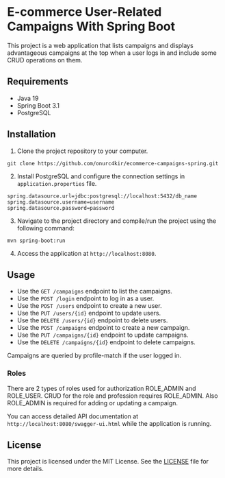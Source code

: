 # E-commerce User-Related Campaigns With Spring Boot

This project is a web application that lists campaigns and displays advantageous campaigns at the top when a user logs in and include some CRUD operations on them.

## Requirements

- Java 19
- Spring Boot 3.1
- PostgreSQL

## Installation

1. Clone the project repository to your computer.

`git clone https://github.com/onurc4kir/ecommerce-campaigns-spring.git`

2. Install PostgreSQL and configure the connection settings in `application.properties` file.

```
spring.datasource.url=jdbc:postgresql://localhost:5432/db_name 
spring.datasource.username=username
spring.datasource.password=password
```

3. Navigate to the project directory and compile/run the project using the following command:

```mvn spring-boot:run```

4. Access the application at `http://localhost:8080`.

## Usage

- Use the `GET /campaigns` endpoint to list the campaigns.
- Use the `POST /login` endpoint to log in as a user.
- Use the `POST /users` endpoint to create a new user.
- Use the `PUT /users/{id}` endpoint to update users.
- Use the `DELETE /users/{id}` endpoint to delete users.
- Use the `POST /campaigns` endpoint to create a new campaign.
- Use the `PUT /campaigns/{id}` endpoint to update campaigns.
- Use the `DELETE /campaigns/{id}` endpoint to delete campaigns.

Campaigns are queried by profile-match if the user logged in. 

### Roles
There are 2 types of roles used for authorization ROLE_ADMIN and ROLE_USER. CRUD for the role and profession requires ROLE_ADMIN. Also ROLE_ADMIN is required for adding or updating a campaign. 

You can access detailed API documentation at `http://localhost:8080/swagger-ui.html` while the application is running.

## License

This project is licensed under the MIT License. See the [LICENSE](LICENSE) file for more details.
